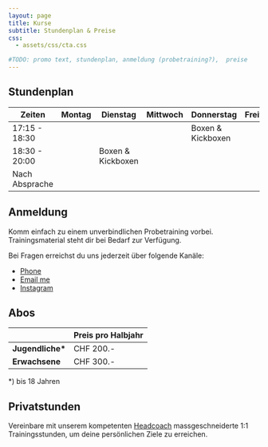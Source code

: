 ```yaml
---
layout: page
title: Kurse
subtitle: Stundenplan & Preise
css:
  - assets/css/cta.css

#TODO: promo text, stundenplan, anmeldung (probetraining?),  preise
---
```


## Stundenplan

| Zeiten | Montag | Dienstag | Mittwoch | Donnerstag | Freitag | Samstag |
|--------|--------|----------|----------|------------|---------|---------|
| 17:15 - 18:30 |  |  |  | Boxen & Kickboxen |  | |
| 18:30 - 20:00 |  | Boxen & Kickboxen |  |  |  | |
| Nach Absprache |  |  |  |  |  | Sparring |

## Anmeldung

Komm einfach zu einem unverbindlichen Probetraining vorbei. Trainingsmaterial steht dir bei Bedarf zur Verfügung.

Bei Fragen erreichst du uns jederzeit über folgende Kanäle:

<ul class="list-inline text-center footer-links">
  <li class="list-inline-item">
    <a href="tel:{{ network[1] }}" title="Phone">
      <span class="fa-stack fa-lg" aria-hidden="true">
        <i class="fas fa-circle fa-stack-2x"></i>
        <i class="fas fa-phone fa-stack-1x fa-inverse"></i>
      </span>
      <span class="sr-only">Phone</span>
   </a>
  </li>
  <li class="list-inline-item">
    <a href="mailto:{{ network[1] }}" title="Email me">
      <span class="fa-stack fa-lg" aria-hidden="true">
        <i class="fas fa-circle fa-stack-2x"></i>
        <i class="fas fa-envelope fa-stack-1x fa-inverse"></i>
      </span>
      <span class="sr-only">Email me</span>
   </a>
  </li>
  <li class="list-inline-item">
    <a href="https://www.instagram.com/dylanrajic" title="Instagram">
      <span class="fa-stack fa-lg" aria-hidden="true">
        <i class="fas fa-circle fa-stack-2x"></i>
        <i class="fab fa-instagram fa-stack-1x fa-inverse"></i>
      </span>
      <span class="sr-only">Instagram</span>
   </a>
  </li>
</ul>

## Abos

|                  | Preis pro Halbjahr |
|------------------|-----------|
| __Jugendliche*__ | CHF 200.- |
| **Erwachsene**   | CHF 300.- |
*) bis 18 Jahren

## Privatstunden

Vereinbare mit unserem kompetenten [Headcoach](/pages/about/trainers) massgeschneiderte 1:1 Trainingsstunden, um deine persönlichen Ziele zu erreichen.